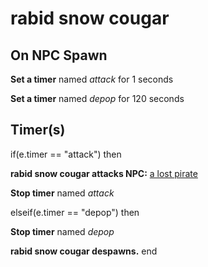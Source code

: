 # rabid snow cougar


## On NPC Spawn

**Set a timer** named *attack* for 1 seconds

**Set a timer** named *depop* for 120 seconds


## Timer(s)

if(e.timer == "attack") then


**rabid snow cougar attacks NPC:**  [a lost pirate](/npc/110057)


**Stop timer** named *attack*

elseif(e.timer == "depop") then


**Stop timer** named *depop*


**rabid snow cougar despawns.**
end